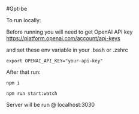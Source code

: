 #Gpt-be

To run locally:

Before running you will need to get OpenAI API key https://platform.openai.com/account/api-keys

and set these env variable in your .bash or .zshrc

```export OPENAI_ORG_ID="your-org"
export OPENAI_API_KEY="your-api-key"

```

After that run:

`npm i`

`npm run start:watch`

Server will be run @ localhost:3030
